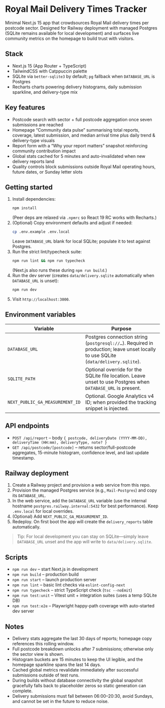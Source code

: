 # Royal Mail Delivery Times Tracker

Minimal Next.js 15 app that crowdsources Royal Mail delivery times per postcode sector. Designed for Railway deployment with managed Postgres (SQLite remains available for local development) and surfaces live community metrics on the homepage to build trust with visitors.

## Stack
- Next.js 15 (App Router + TypeScript)
- TailwindCSS with Catppuccin palette
- SQLite via `better-sqlite3` by default; `pg` fallback when `DATABASE_URL` is Postgres
- Recharts charts powering delivery histograms, daily submission sparkline, and delivery-type mix

## Key features
- Postcode search with sector + full postcode aggregation once seven submissions are reached
- Homepage “Community data pulse” summarising total reports, coverage, latest submission, and median arrival time plus daily trend & delivery-type visuals
- Report form with a “Why your report matters” snapshot reinforcing community contribution impact
- Global stats cached for 5 minutes and auto-invalidated when new delivery reports land
- Quality controls block submissions outside Royal Mail operating hours, future dates, or Sunday letter slots

## Getting started
1. Install dependencies:
   ```bash
   npm install
   ```
   (Peer deps are relaxed via `.npmrc` so React 19 RC works with Recharts.)
2. (Optional) Copy environment defaults and adjust if needed:
   ```bash
   cp .env.example .env.local
   ```
   Leave `DATABASE_URL` blank for local SQLite; populate it to test against Postgres.
3. Run the strict lint/typecheck suite:
   ```bash
   npm run lint && npm run typecheck
   ```
   (Next.js also runs these during `npm run build`.)
4. Run the dev server (creates `data/delivery.sqlite` automatically when `DATABASE_URL` is unset):
   ```bash
   npm run dev
   ```
5. Visit `http://localhost:3000`.

## Environment variables
| Variable | Purpose |
| --- | --- |
| `DATABASE_URL` | Postgres connection string (`postgresql://…`). Required in production; leave unset locally to use SQLite (`data/delivery.sqlite`). |
| `SQLITE_PATH` | Optional override for the SQLite file location. Leave unset to use Postgres when `DATABASE_URL` is present. |
| `NEXT_PUBLIC_GA_MEASUREMENT_ID` | Optional. Google Analytics v4 ID; when provided the tracking snippet is injected. |

## API endpoints
- `POST /api/report` – body `{ postcode, deliveryDate (YYYY-MM-DD), deliveryTime (HH:mm), deliveryType, note? }`
- `GET /api/postcode/[postcode]` – returns sector/full-postcode aggregates, 15-minute histogram, confidence level, and last update timestamp.

## Railway deployment
1. Create a Railway project and provision a web service from this repo.
2. Provision the managed Postgres service (e.g., `Mail-Postgres`) and copy its `DATABASE_URL`.
3. In the web service, add the `DATABASE_URL` variable (use the internal hostname `postgres.railway.internal:5432` for best performance). Keep `.env.local` for local overrides.
4. (Optional) Add `NEXT_PUBLIC_GA_MEASUREMENT_ID`.
5. Redeploy. On first boot the app will create the `delivery_reports` table automatically.

> Tip: For local development you can stay on SQLite—simply leave `DATABASE_URL` unset and the app will write to `data/delivery.sqlite`.

## Scripts
- `npm run dev` – start Next.js in development
- `npm run build` – production build
- `npm run start` – launch production server
- `npm run lint` – basic lint checks via `eslint-config-next`
- `npm run typecheck` – strict TypeScript check (`tsc --noEmit`)
- `npm run test:unit` – Vitest unit + integration suites (uses a temp SQLite DB)
- `npm run test:e2e` – Playwright happy-path coverage with auto-started dev server

## Notes
- Delivery stats aggregate the last 30 days of reports; homepage copy references this rolling window.
- Full postcode breakdown unlocks after 7 submissions; otherwise only the sector view is shown.
- Histogram buckets are 15 minutes to keep the UI legible, and the homepage sparkline spans the last 14 days.
- Cached global metrics revalidate immediately after successful submissions outside of test runs.
- During builds without database connectivity the global snapshot gracefully falls back to placeholder zeros so static generation can complete.
- Delivery submissions must fall between 06:00–20:30, avoid Sundays, and cannot be set in the future to reduce noise.
